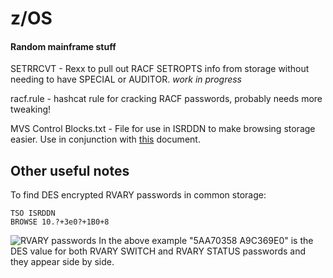 # z/OS
#### Random mainframe stuff

SETRRCVT - Rexx to pull out RACF SETROPTS info from storage without needing to have SPECIAL or AUDITOR. _work in progress_

racf.rule - hashcat rule for cracking RACF passwords, probably needs more tweaking!

MVS Control Blocks.txt - File for use in ISRDDN to make browsing storage easier. Use in conjunction with [this](http://www.meerkatcomputerservices.com/mfblog/wp-content/uploads/2016/07/Browsing-MVS-Control-Blocks-Using-DDLIST.pdf) document.

## Other useful notes
To find DES encrypted RVARY passwords in common storage:  

```
TSO ISRDDN  
BROWSE 10.?+3e0?+1B0+8  
```
![RVARY passwords](https://raw.githubusercontent.com/jaytay79/zos/master/rvary.png)
In the above example "5AA70358 A9C369E0" is the DES value for both RVARY SWITCH and RVARY STATUS passwords and they appear side by side.